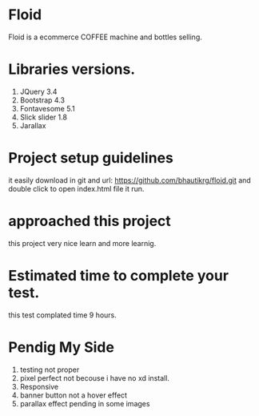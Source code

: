 # Floid

Floid is a ecommerce COFFEE machine and bottles selling.

# Libraries versions.
1) JQuery 3.4
2) Bootstrap 4.3
3) Fontavesome 5.1 
4) Slick slider 1.8
5) Jarallax

# Project setup guidelines 

it easily download in git and url: https://github.com/bhautikrg/floid.git and double click to open index.html file it run.

#  approached this project

this project very nice learn and more learnig.

# Estimated time to complete your test.

this test complated time 9 hours.

# Pendig My Side
1) testing not proper
2) pixel perfect not becouse i have no xd install.
3) Responsive
4) banner button not a hover effect
5) parallax effect pending in some images

